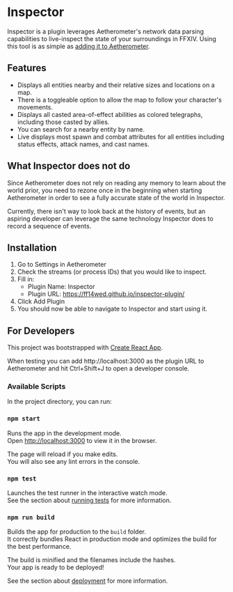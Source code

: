 # Inspector

Inspector is a plugin leverages Aetherometer's network data parsing
capabilities to live-inspect the state of your surroundings in FFXIV.
Using this tool is as simple as [adding it to Aetherometer](#installation).

## Features

- Displays all entities nearby and their relative sizes and locations on a map.
- There is a toggleable option to allow the map to follow your character's movements.
- Displays all casted area-of-effect abilities as colored telegraphs, including those casted by allies.
- You can search for a nearby entity by name.
- Live displays most spawn and combat attributes for all entities including
  status effects, attack names, and cast names.

## What Inspector does not do

Since Aetherometer does not rely on reading any memory to learn about the
world prior, you need to rezone once in the beginning when starting
Aetherometer in order to see a fully accurate state of the world in
Inspector.

Currently, there isn't way to look back at the history of events, but an
aspiring developer can leverage the same technology Inspector does to record
a sequence of events.

## Installation

1. Go to Settings in Aetherometer
2. Check the streams (or process IDs) that you would like to inspect.
3. Fill in:
    - Plugin Name: Inspector
    - Plugin URL: https://ff14wed.github.io/inspector-plugin/
4. Click Add Plugin
5. You should now be able to navigate to Inspector and start using it.

## For Developers

This project was bootstrapped with [Create React App](https://github.com/facebook/create-react-app).

When testing you can add http://localhost:3000 as the plugin URL to
Aetherometer and hit Ctrl+Shift+J to open a developer console.

### Available Scripts

In the project directory, you can run:

### `npm start`

Runs the app in the development mode.<br>
Open [http://localhost:3000](http://localhost:3000) to view it in the browser.

The page will reload if you make edits.<br>
You will also see any lint errors in the console.

### `npm test`

Launches the test runner in the interactive watch mode.<br>
See the section about [running tests](https://facebook.github.io/create-react-app/docs/running-tests) for more information.

### `npm run build`

Builds the app for production to the `build` folder.<br>
It correctly bundles React in production mode and optimizes the build for the best performance.

The build is minified and the filenames include the hashes.<br>
Your app is ready to be deployed!

See the section about [deployment](https://facebook.github.io/create-react-app/docs/deployment) for more information.
